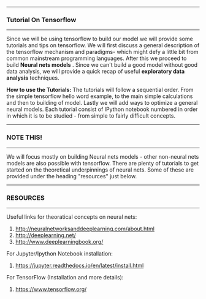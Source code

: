 -----
### Tutorial On Tensorflow
-----

<span> 
<p>Since we will be using tensorflow to build our model we will provide some tutorials and tips on tensorflow.
We will first discuss a general description of the tensorflow mechanism and paradigms- which might defy a little bit from common mainstream programming languages. After this  we proceed to build  <b> Neural nets models</b> . Since we can't build a good model without good data analysis, we will provide a quick recap of useful <b>exploratory data analysis</b> techniques.</p>
<p>
<b>How to use the Tutorials: </b>
The tutorials will follow a sequential order. From the simple tensorflow hello word example,  to the main simple calculations and then to building of model. Lastly we will add ways to optimize a general neural models. Each tutorial consist of IPython notebook numbered in order in which it is to be studied - from simple to fairly difficult concepts.
</p>

--------------
### NOTE THIS!
--------------
We will focus mostly on building  Neural nets models - other non-neural nets models are also possible with tensorflow. There are plenty of tutorials to get started on the theoretical underpinnings of neural nets. Some of these are provided under the heading "resources" just below.

--------------
### RESOURCES 
--------------
Useful links for theoratical concepts on neural nets:
  1. http://neuralnetworksanddeeplearning.com/about.html
  2. http://deeplearning.net/
  3. http://www.deeplearningbook.org/

For Jupyter/Ipython Notebook installation:
  1. https://jupyter.readthedocs.io/en/latest/install.html
 
  
For TensorFlow (Installation and more details):
  1. https://www.tensorflow.org/
 
</span>
